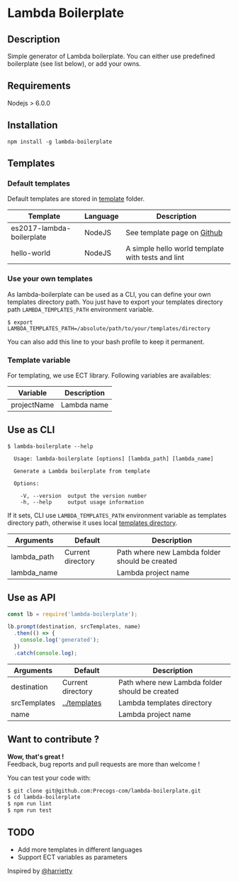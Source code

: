 # Lambda Boilerplate

## Description

Simple generator of Lambda boilerplate. You can either use predefined boilerplate (see list below), or add your owns.

## Requirements
Nodejs > 6.0.0

## Installation
```
npm install -g lambda-boilerplate
```

## Templates

### Default templates

Default templates are stored in [template](./templates) folder.

| Template | Language | Description |
| ------ | ------ | ------ |
| es2017-lambda-boilerplate | NodeJS | See template page on [Github](https://github.com/irvinlim/es2017-lambda-boilerplate)  |
| hello-world | NodeJS | A simple hello world template with tests and lint |

### Use your own templates
As lambda-boilerplate can be used as a CLI, you can define your own templates directory path. You just have to export your templates directory path `LAMBDA_TEMPLATES_PATH` environment variable.

```
$ export LAMBDA_TEMPLATES_PATH=/absolute/path/to/your/templates/directory
```

You can also add this line to your bash profile to keep it permanent.

### Template variable

For templating, we use ECT library. Following variables are availables:

| Variable | Description |
| ------ | ------ |
| projectName | Lambda name |

## Use as CLI
```
$ lambda-boilerplate --help

  Usage: lambda-boilerplate [options] [lambda_path] [lambda_name]

  Generate a Lambda boilerplate from template

  Options:

    -V, --version  output the version number
    -h, --help     output usage information
```

If it sets, CLI use `LAMBDA_TEMPLATES_PATH` environment variable as templates directory path, otherwise it uses local [templates directory](./templates).

| Arguments | Default | Description |
| ------ | ------ | ------ |
| lambda_path | Current directory | Path where new Lambda folder should be created |
| lambda_name |   | Lambda project name |

## Use as API

```js
const lb = require('lambda-boilerplate');

lb.prompt(destination, srcTemplates, name)
  .then(() => {
    console.log('generated');
  })
  .catch(console.log);
```

| Arguments | Default | Description |
| ------ | ------ | ------ |
| destination | Current directory | Path where new Lambda folder should be created |
| srcTemplates | [../templates](./templates) | Lambda templates directory |
| name |   | Lambda project name |

## Want to contribute ?
**Wow, that's great !**  
Feedback, bug reports and pull requests are more than welcome !

You can test your code with:
```bash
$ git clone git@github.com:Precogs-com/lambda-boilerplate.git
$ cd lambda-boilerplate
$ npm run lint
$ npm run test
```

## TODO
- Add more templates in different languages
- Support ECT variables as parameters


Inspired by [@harrietty](https://medium.com/northcoders/creating-a-project-generator-with-node-29e13b3cd309)